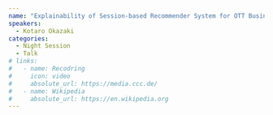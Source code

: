 ```yaml
---
name: "Explainability of Session-based Recommender System for OTT Business Decision"
speakers:
  - Kotaro Okazaki 
categories:
  - Night Session
  - Talk
# links:
#   - name: Recodring
#     icon: video
#     absolute_url: https://media.ccc.de/
#   - name: Wikipedia
#     absolute_url: https://en.wikipedia.org
---
```

